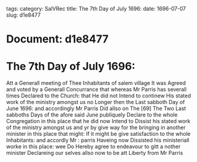 tags: 
category: SalVRec
title: The 7th Day of July 1696:
date: 1696-07-07
slug: d1e8477




# Document: d1e8477


# The 7th Day of July 1696:

Att a Generall meeting of Thee Inhabitants of salem village It was Agreed and voted by a Generall Concurrance that whereas Mr Parris has severall times Declared to the Church: that He did not Intend to continew His stated work of the ministry amongst us no Longer then the Last sabboth Day of June 1696: and accordingly Mr Parris Did allso on The [69] The Two Last sabboths Days of the afore said June publiquely Declare to the whole Congregation in this place that he did now Intend to Dissist his stated work of the ministry amongst us and yr by give way for the bringing in another minister in this place that might: If it might be give satisfaction to the whole Inhabitants: and accordly Mr : parris Haveing now Dissisted his ministeriall worke in this place: wee Do Hereby agree to endeavour to gitt a nother minister Declareing our selves allso now to be att Liberty from Mr Parris
